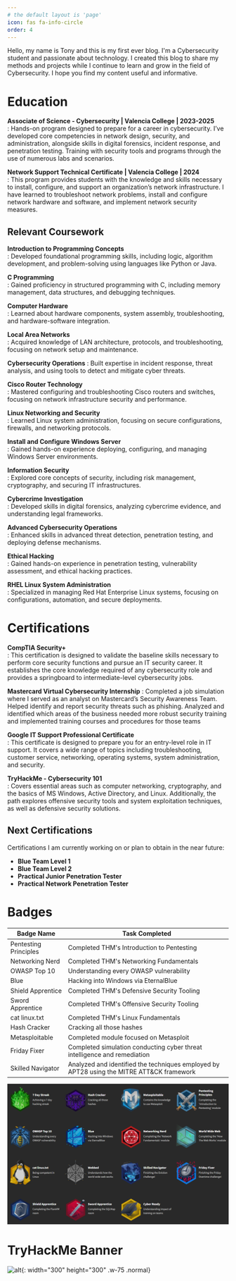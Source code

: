 ```yaml
---
# the default layout is 'page'
icon: fas fa-info-circle
order: 4
---
```


Hello, my name is Tony and this is my first ever blog. I'm a Cybersecurity student and passionate about technology. I created this blog to share my methods and projects while I continue to learn and grow in the field of Cybersecurity. I hope you find my content useful and informative. 

# Education
**Associate of Science - Cybersecurity | Valencia College | 2023-2025**  
: Hands-on program designed to prepare for a career in cybersecurity. I’ve developed core competencies in network design, security, and administration, alongside skills in digital forensics, incident response, and penetration testing. Training with security tools and programs through the use of numerous labs and scenarios.

**Network Support Technical Certificate | Valencia College | 2024**  
: This program provides students with the knowledge and skills necessary to install, configure, and support an organization’s network infrastructure. I have learned to troubleshoot network problems, install and configure network hardware and software, and implement network security measures.

## Relevant Coursework
**Introduction to Programming Concepts**  
: Developed foundational programming skills, including logic, algorithm development, and problem-solving using languages like Python or Java.

**C Programming**  
: Gained proficiency in structured programming with C, including memory management, data structures, and debugging techniques.

**Computer Hardware**  
: Learned about hardware components, system assembly, troubleshooting, and hardware-software integration.

**Local Area Networks**  
: Acquired knowledge of LAN architecture, protocols, and troubleshooting, focusing on network setup and maintenance.

**Cybersecurity Operations** 
: Built expertise in incident response, threat analysis, and using tools to detect and mitigate cyber threats.

**Cisco Router Technology**  
: Mastered configuring and troubleshooting Cisco routers and switches, focusing on network infrastructure security and performance.

**Linux Networking and Security**  
: Learned Linux system administration, focusing on secure configurations, firewalls, and networking protocols.

**Install and Configure Windows Server**  
: Gained hands-on experience deploying, configuring, and managing Windows Server environments.

**Information Security**  
: Explored core concepts of security, including risk management, cryptography, and securing IT infrastructures.

**Cybercrime Investigation**  
: Developed skills in digital forensics, analyzing cybercrime evidence, and understanding legal frameworks.

**Advanced Cybersecurity Operations**  
: Enhanced skills in advanced threat detection, penetration testing, and deploying defense mechanisms.

**Ethical Hacking**  
: Gained hands-on experience in penetration testing, vulnerability assessment, and ethical hacking practices.

**RHEL Linux System Administration**  
: Specialized in managing Red Hat Enterprise Linux systems, focusing on configurations, automation, and secure deployments.

# Certifications
**CompTIA Security+**  
: This certification is designed to validate the baseline skills necessary to perform core security functions and pursue an IT security career. It establishes the core knowledge required of any cybersecurity role and provides a springboard to intermediate-level cybersecurity jobs.

**Mastercard Virtual Cybersecurity Internship**
: Completed a job simulation where I served as an analyst on Mastercard’s Security Awareness Team. Helped identify and report security threats such as phishing. Analyzed and identified which areas of the business needed more robust security training and implemented training courses and procedures for those teams

**Google IT Support Professional Certificate**  
: This certificate is designed to prepare you for an entry-level role in IT support. It covers a wide range of topics including troubleshooting, customer service, networking, operating systems, system administration, and security.

**TryHackMe - Cybersecurity 101**  
: Covers essential areas such as computer networking, cryptography, and the basics of MS Windows, Active Directory, and Linux. Additionally, the path explores offensive security tools and system exploitation techniques, as well as defensive security solutions.


## Next Certifications
Certifications I am currently working on or plan to obtain in the near future:
- **Blue Team Level 1**
- **Blue Team Level 2**
- **Practical Junior Penetration Tester**
- **Practical Network Penetration Tester**


# Badges  

| Badge Name            | Task Completed                                |
| --------------------  | --------------------------------------------- |
| Pentesting Principles | Completed THM's Introduction to Pentesting    |
| Networking Nerd       | Completed THM's Networking Fundamentals       |
| OWASP Top 10          | Understanding every OWASP vulnerability       |
| Blue                  | Hacking into Windows via EternalBlue          |
| Shield Apprentice     | Completed THM's Defensive Security Tooling    |
| Sword Apprentice      | Completed THM's Offensive Security Tooling    |
| cat linux.txt         | Completed THM's Linux Fundamentals            |
| Hash Cracker          | Cracking all those hashes                     |
| Metasploitable        | Completed module focused on Metasploit        |
| Friday Fixer          | Completed simulation conducting cyber threat intelligence and remediation         |
| Skilled Navigator     | Analyzed and identified the techniques employed by APT28 using the MITRE ATT&CK framework             |

![Screenshot](/images/badges.png)

# TryHackMe Banner
![alt](https://tryhackme-badges.s3.amazonaws.com/tbetancourt407.png){: width="300" height="300" .w-75 .normal}
